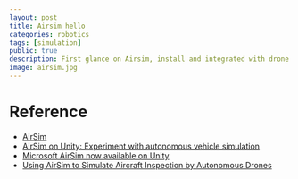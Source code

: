 ```yaml
---
layout: post
title: Airsim hello
categories: robotics
tags: [simulation]
public: true
description: First glance on Airsim, install and integrated with drone's SITL
image: airsim.jpg
---
```


# Reference
- [AirSim](https://microsoft.github.io/AirSim/)
- [AirSim on Unity: Experiment with autonomous vehicle simulation](https://blogs.unity3d.com/2018/11/14/airsim-on-unity-experiment-with-autonomous-vehicle-simulation/)
- [Microsoft AirSim now available on Unity ](https://www.microsoft.com/en-us/research/blog/microsoft-airsim-now-available-on-unity/)
- [Using AirSim to Simulate Aircraft Inspection by Autonomous Drones](https://gaas.gitbook.io/guide/case-study/using-airsim-to-simulate-aircraft-inspection-by-autonomous-drones)